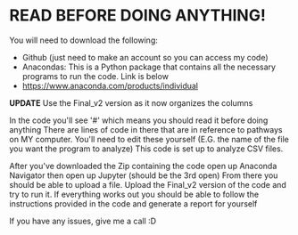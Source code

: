 # READ BEFORE DOING ANYTHING!
You will need to download the following:
 - Github (just need to make an account so you can access my code)
 - Anacondas: This is a Python package that contains all the necessary programs to run the code. Link is below
 - https://www.anaconda.com/products/individual

**UPDATE**
Use the Final_v2 version as it now organizes the columns 

In the code you'll see '#' which means you should read it before doing anything
There are lines of code in there that are in reference to pathways on MY computer. You'll need to edit these yourself (E.G. the name of the file you want the program to analyze)
This code is set up to analyze CSV files. 
 
After you've downloaded the Zip containing the code open up Anaconda Navigator then open up Jupyter (should be the 3rd open)
From there you should be able to upload a file. Upload the Final_v2 version of the code and try to run it.
If everything works out you should be able to follow the instructions provided in the code and generate a report for yourself

If you have any issues, give me a call :D
